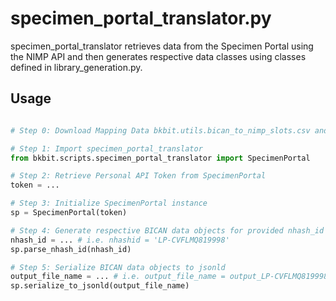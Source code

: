 # specimen_portal_translator.py

specimen_portal_translator retrieves data from the Specimen Portal using the NIMP API and then generates respective data classes using classes defined in library_generation.py. 

## Usage 

```python

# Step 0: Download Mapping Data bkbit.utils.bican_to_nimp_slots.csv and set correct path in specimen_portal_translator.py line 7

# Step 1: Import specimen_portal_translator
from bkbit.scripts.specimen_portal_translator import SpecimenPortal

# Step 2: Retrieve Personal API Token from SpecimenPortal
token = ... 

# Step 3: Initialize SpecimenPortal instance
sp = SpecimenPortal(token)

# Step 4: Generate respective BICAN data objects for provided nhash_id and its ancestors:
nhash_id = ... # i.e. nhashid = 'LP-CVFLMQ819998'
sp.parse_nhash_id(nhash_id)

# Step 5: Serialize BICAN data objects to jsonld 
output_file_name = ... # i.e. output_file_name = output_LP-CVFLMQ819998.jsonld
sp.serialize_to_jsonld(output_file_name)
```